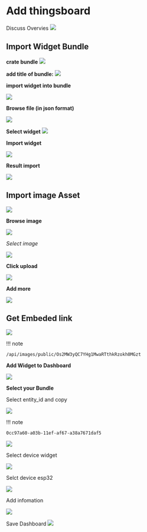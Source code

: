 # Add thingsboard

Discuss Overvies
![](../assets/images/overview.png)

## Import Widget Bundle

**crate bundle**
![](../assets/images/create_widget_bundle.png)

**add title of bundle:**
![](../assets/images/bundle_title.png)

**import widget into bundle**

![](../assets/images/import_widget.png)

**Browse file (in json format)**

![](../assets/images/browsefile.png)

**Select widget**
![](../assets/images/kmm_control_widget.png)

**Import widget**

![](../assets/images/click_import.png)

**Result import**

![](../assets/images/import_result.png)

## Import image Asset

![](../assets/images/import-image.png)

**Browse image**

![](../assets/images/browseimage.png)

_Select image_

![](../assets/images/select_image.png)

**Click upload**

![](../assets/images/clickupload.png)

**Add more**

![](../assets/images/add_image_pump.png)

## Get Embeded link

![](../assets/images/get_embed_link.png)

!!! note

    /api/images/public/Os2MW3yQC7YHg1MwaRTthkRzokh0MGzt

**Add Widget to Dashboard**

![](../assets/images/add_widget_to_dashboard.png)

**Select your Bundle**

Select entity_id and copy

![](../assets/images/get_entity_id.png)

!!! note

    0cc97a60-a03b-11ef-af67-a38a7671daf5

![](../assets/images/select_bundle.png)

Select device widget

![](../assets/images/cselect_widget_device.png)

Selct device esp32

![](../assets/images/select_target_devices.png)

Add infomation

![](../assets/images/add_widget_info.png)

Save Dashboard
![](../assets/images/save_dashboard.png)
